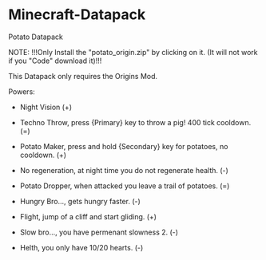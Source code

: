 # Minecraft-Datapack
Potato Datapack

NOTE: !!!Only Install the "potato_origin.zip" by clicking on it. (It will not work if you "Code" download it)!!!

This Datapack only requires the Origins Mod.

Powers:

- Night Vision (+)

- Techno Throw, press {Primary} key to throw a pig! 400 tick cooldown. (=)

- Potato Maker, press and hold {Secondary} key for potatoes, no cooldown. (+)

- No regeneration, at night time you do not regenerate health. (-)

- Potato Dropper, when attacked you leave a trail of potatoes. (=)

- Hungry Bro..., gets hungry faster. (-)

- Flight, jump of a cliff and start gliding. (+)

- Slow bro..., you have permenant slowness 2. (-)

- Helth, you only have 10/20 hearts. (-)
